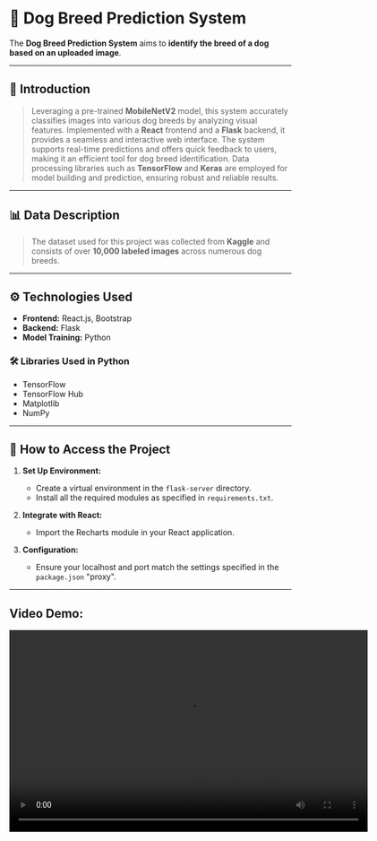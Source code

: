 # 🐶 Dog Breed Prediction System

The **Dog Breed Prediction System** aims to **identify the breed of a dog based on an uploaded image**. 


---

## 📖 Introduction

> Leveraging a pre-trained **MobileNetV2** model, this system accurately classifies images into various dog breeds by analyzing visual features. Implemented with a **React** frontend and a **Flask** backend, it provides a seamless and interactive web interface. The system supports real-time predictions and offers quick feedback to users, making it an efficient tool for dog breed identification. Data processing libraries such as **TensorFlow** and **Keras** are employed for model building and prediction, ensuring robust and reliable results.

---

## 📊 Data Description

> The dataset used for this project was collected from **Kaggle** and consists of over **10,000 labeled images** across numerous dog breeds.

---

## ⚙️ Technologies Used

- **Frontend:** React.js, Bootstrap
- **Backend:** Flask
- **Model Training:** Python

### 🛠️ Libraries Used in Python

- TensorFlow
- TensorFlow Hub
- Matplotlib
- NumPy

---

## 🚀 How to Access the Project

1. **Set Up Environment:**
   - Create a virtual environment in the `flask-server` directory.
   - Install all the required modules as specified in `requirements.txt`.

2. **Integrate with React:**
   - Import the Recharts module in your React application.

3. **Configuration:**
   - Ensure your localhost and port match the settings specified in the `package.json` "proxy".

---

## **Video Demo:**
<video width="640" height="360" controls>
  <source src="https://github.com/AnkurSingh-ML/Dog-Breed-Prediction-System/blob/main/Video-Dog-Vision.mp4" type="video/mp4">
  Your browser does not support the video tag.
</video>

